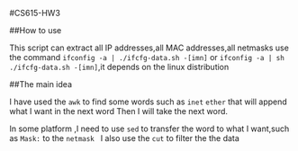 #CS615-HW3

##How to use

This script can extract all IP addresses,all MAC addresses,all netmasks
use the command `ifconfig -a | ./ifcfg-data.sh -[imn]` or `ifconfig -a | sh ./ifcfg-data.sh -[imn]`,it depends on the linux distribution

##The main idea

I have used the `awk` to find some words such as `inet` `ether` that will append what I want in the next word
Then I will take the next word.

In some platform ,I need to use `sed` to transfer the word to what I want,such as `Mask:` to the `netmask `
I also use the `cut` to filter the the data

